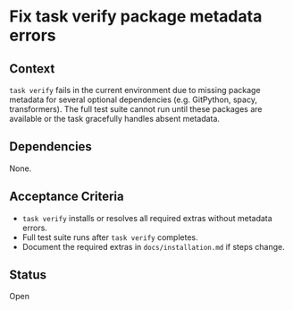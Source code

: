 # Fix task verify package metadata errors

## Context
`task verify` fails in the current environment due to missing package metadata for
several optional dependencies (e.g. GitPython, spacy, transformers). The full
test suite cannot run until these packages are available or the task gracefully
handles absent metadata.

## Dependencies

None.

## Acceptance Criteria
- `task verify` installs or resolves all required extras without metadata errors.
- Full test suite runs after `task verify` completes.
- Document the required extras in `docs/installation.md` if steps change.

## Status
Open
